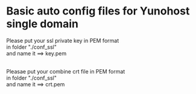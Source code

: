 # Basic auto config files for Yunohost single domain


Please put your ssl private key in PEM format <br/>
in folder "./conf_ssl" <br/>
and name it ==> key.pem

 <br/>
Pleasae put your combine crt file in PEM format  <br/>
in folder "./conf_ssl" <br/>
and name it ==> crt.pem <br/>


